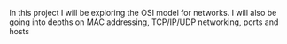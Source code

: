 In this project I will be exploring the OSI model for networks. I will also be going into depths on MAC addressing, TCP/IP/UDP networking, ports and hosts
